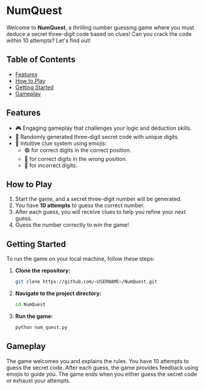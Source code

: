 # NumQuest

Welcome to **NumQuest**, a thrilling number guessing game where you must deduce a secret three-digit code based on clues! Can you crack the code within 10 attempts? Let's find out!

## Table of Contents

- [Features](#features)
- [How to Play](#how-to-play)
- [Getting Started](#getting-started)
- [Gameplay](#gameplay)

## Features

- 🎮 Engaging gameplay that challenges your logic and deduction skills.
- 🔢 Randomly generated three-digit secret code with unique digits.
- 📝 Intuitive clue system using emojis:
  - 🟢 for correct digits in the correct position.
  - 🔵 for correct digits in the wrong position.
  - 🔴 for incorrect digits.

## How to Play

1. Start the game, and a secret three-digit number will be generated.
2. You have **10 attempts** to guess the correct number.
3. After each guess, you will receive clues to help you refine your next guess.
4. Guess the number correctly to win the game!

## Getting Started

To run the game on your local machine, follow these steps:

1. **Clone the repository:**
   ```bash
   git clone https://github.com/<USERNAME>/NumQuest.git
   ```
2. **Navigate to the project directory:**
   ```bash
   cd NumQuest
   ```
3. **Run the game:**
   ```bash
   python num_quest.py
   ```

## Gameplay

The game welcomes you and explains the rules.
You have 10 attempts to guess the secret code.
After each guess, the game provides feedback using emojis to guide you.
The game ends when you either guess the secret code or exhaust your attempts.


